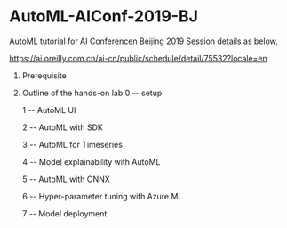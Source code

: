 # AutoML-AIConf-2019-BJ
AutoML tutorial for AI Conferencen Beijing 2019
Session details as below,

https://ai.oreilly.com.cn/ai-cn/public/schedule/detail/75532?locale=en

1. Prerequisite

2. Outline of the hands-on lab
	0 -- setup

	1 -- AutoML UI

	2 -- AutoML with SDK

	3 -- AutoML for Timeseries

	4 -- Model explainability with AutoML

	5 -- AutoML with ONNX

	6 -- Hyper-parameter tuning with Azure ML

	7 -- Model deployment

